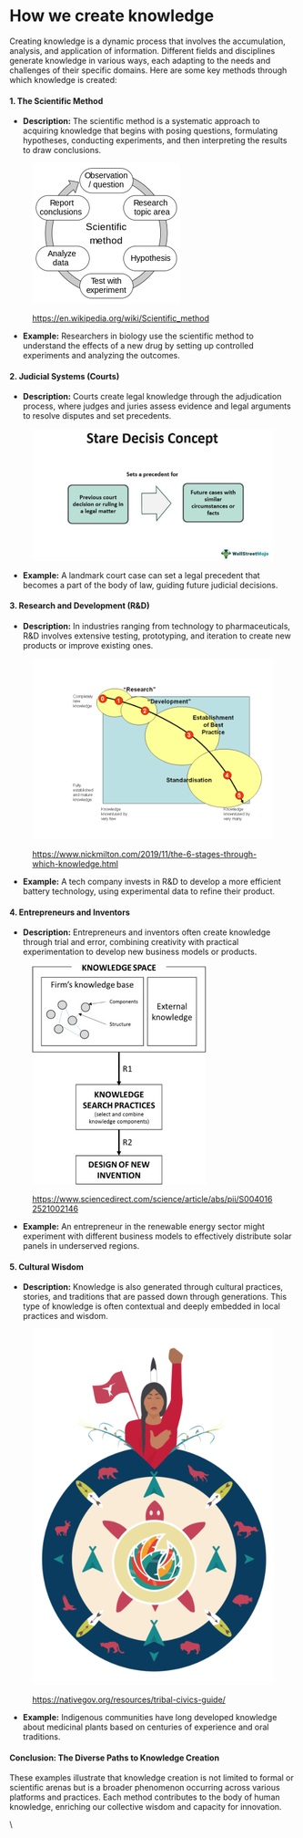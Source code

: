 # How we create knowledge

Creating knowledge is a dynamic process that involves the accumulation, analysis, and application of information. Different fields and disciplines generate knowledge in various ways, each adapting to the needs and challenges of their specific domains. Here are some key methods through which knowledge is created:

#### 1. **The Scientific Method**

* **Description:** The scientific method is a systematic approach to acquiring knowledge that begins with posing questions, formulating hypotheses, conducting experiments, and then interpreting the results to draw conclusions.

<figure><img src="../../../.gitbook/assets/image (200).png" alt=""><figcaption><p><a href="https://en.wikipedia.org/wiki/Scientific_method">https://en.wikipedia.org/wiki/Scientific_method</a></p></figcaption></figure>

* **Example:** Researchers in biology use the scientific method to understand the effects of a new drug by setting up controlled experiments and analyzing the outcomes.

#### 2. **Judicial Systems (Courts)**

* **Description:** Courts create legal knowledge through the adjudication process, where judges and juries assess evidence and legal arguments to resolve disputes and set precedents.

<figure><img src="../../../.gitbook/assets/image (201).png" alt=""><figcaption></figcaption></figure>

* **Example:** A landmark court case can set a legal precedent that becomes a part of the body of law, guiding future judicial decisions.

#### 3. **Research and Development (R\&D)**

* **Description:** In industries ranging from technology to pharmaceuticals, R\&D involves extensive testing, prototyping, and iteration to create new products or improve existing ones.

<figure><img src="../../../.gitbook/assets/image (202).png" alt=""><figcaption><p><a href="https://www.nickmilton.com/2019/11/the-6-stages-through-which-knowledge.html">https://www.nickmilton.com/2019/11/the-6-stages-through-which-knowledge.html</a></p></figcaption></figure>

* **Example:** A tech company invests in R\&D to develop a more efficient battery technology, using experimental data to refine their product.

#### 4. **Entrepreneurs and Inventors**

* **Description:** Entrepreneurs and inventors often create knowledge through trial and error, combining creativity with practical experimentation to develop new business models or products.

<figure><img src="../../../.gitbook/assets/image (203).png" alt=""><figcaption><p><a href="https://www.sciencedirect.com/science/article/abs/pii/S0040162521002146">https://www.sciencedirect.com/science/article/abs/pii/S0040162521002146</a></p></figcaption></figure>

* **Example:** An entrepreneur in the renewable energy sector might experiment with different business models to effectively distribute solar panels in underserved regions.

#### 5. **Cultural Wisdom**

* **Description:** Knowledge is also generated through cultural practices, stories, and traditions that are passed down through generations. This type of knowledge is often contextual and deeply embedded in local practices and wisdom.

<figure><img src="../../../.gitbook/assets/image (204).png" alt=""><figcaption><p><a href="https://nativegov.org/resources/tribal-civics-guide/">https://nativegov.org/resources/tribal-civics-guide/</a></p></figcaption></figure>

* **Example:** Indigenous communities have long developed knowledge about medicinal plants based on centuries of experience and oral traditions.

#### Conclusion: The Diverse Paths to Knowledge Creation

These examples illustrate that knowledge creation is not limited to formal or scientific arenas but is a broader phenomenon occurring across various platforms and practices. Each method contributes to the body of human knowledge, enriching our collective wisdom and capacity for innovation.

\
